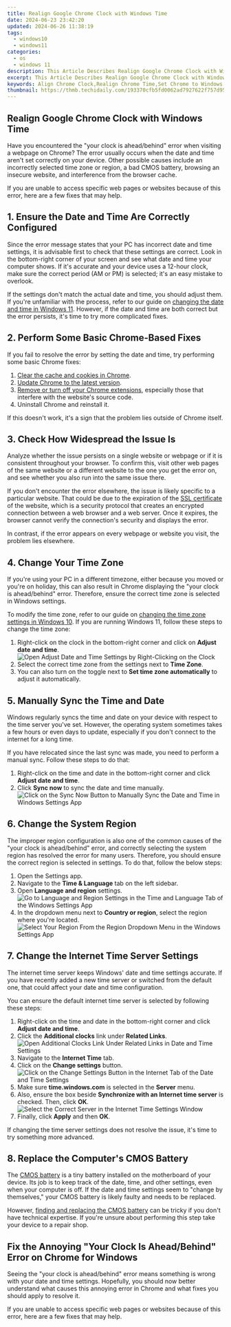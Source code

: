 ```yaml
---
title: Realign Google Chrome Clock with Windows Time
date: 2024-06-23 23:42:20
updated: 2024-06-26 11:38:19
tags:
  - windows10
  - windows11
categories:
  - os
  - windows 11
description: This Article Describes Realign Google Chrome Clock with Windows Time
excerpt: This Article Describes Realign Google Chrome Clock with Windows Time
keywords: Align Chrome Clock,Realign Chrome Time,Set Chrome to Windows Time,Sync Chrome Clock,Chrome Time Sync,Update Chrome Clock,Chrome Time Window
thumbnail: https://thmb.techidaily.com/193370cfb5fd0062ad7927622f757d95e1534f19599b794b5d420052ed1a0476.jpg
---
```


## Realign Google Chrome Clock with Windows Time

 Have you encountered the "your clock is ahead/behind" error when visiting a webpage on Chrome? The error usually occurs when the date and time aren't set correctly on your device. Other possible causes include an incorrectly selected time zone or region, a bad CMOS battery, browsing an insecure website, and interference from the browser cache.

 If you are unable to access specific web pages or websites because of this error, here are a few fixes that may help.

## 1\. Ensure the Date and Time Are Correctly Configured

 Since the error message states that your PC has incorrect date and time settings, it is advisable first to check that these settings are correct. Look in the bottom-right corner of your screen and see what date and time your computer shows. If it's accurate and your device uses a 12-hour clock, make sure the correct period (AM or PM) is selected; it's an easy mistake to overlook.

 If the settings don't match the actual date and time, you should adjust them. If you're unfamiliar with the process, refer to our guide on [changing the date and time in Windows 11](https://www.makeuseof.com/windows-11-change-date-time/). However, if the date and time are both correct but the error persists, it's time to try more complicated fixes.

## 2\. Perform Some Basic Chrome-Based Fixes

 If you fail to resolve the error by setting the date and time, try performing some basic Chrome fixes:

1. [Clear the cache and cookies in Chrome](https://www.makeuseof.com/how-to-clear-cookies-cache-in-chrome/).
2. [Update Chrome to the latest version](https://www.makeuseof.com/how-to-update-chrome-firefox-edge-desktop-mobile/).
3. [Remove or turn off your Chrome extensions](https://www.makeuseof.com/tag/how-to-clean-up-your-browser-extensions-the-easy-way/), especially those that interfere with the website's source code.
4. Uninstall Chrome and reinstall it.

 If this doesn't work, it's a sign that the problem lies outside of Chrome itself.

## 3\. Check How Widespread the Issue Is

 Analyze whether the issue persists on a single website or webpage or if it is consistent throughout your browser. To confirm this, visit other web pages of the same website or a different website to the one you get the error on, and see whether you also run into the same issue there.

 If you don't encounter the error elsewhere, the issue is likely specific to a particular website. That could be due to the expiration of the [SSL certificate](https://www.makeuseof.com/tag/ssl-certificate-need-one/) of the website, which is a security protocol that creates an encrypted connection between a web browser and a web server. Once it expires, the browser cannot verify the connection's security and displays the error.

 In contrast, if the error appears on every webpage or website you visit, the problem lies elsewhere.

## 4\. Change Your Time Zone

 If you're using your PC in a different timezone, either because you moved or you're on holiday, this can also result in Chrome displaying the "your clock is ahead/behind" error. Therefore, ensure the correct time zone is selected in Windows settings.

 To modify the time zone, refer to our guide on [changing the time zone settings in Windows 10](https://www.makeuseof.com/windows-change-time-zone/). If you are running Windows 11, follow these steps to change the time zone:

1. Right-click on the clock in the bottom-right corner and click on **Adjust date and time**.  
![Open Adjust Date and Time Settings by Right-Clicking on the Clock](https://static1.makeuseofimages.com/wordpress/wp-content/uploads/2023/08/1-open-adjust-date-and-time-settings-by-right-clicking-on-the-clock.jpg)
2. Select the correct time zone from the settings next to **Time Zone**.
3. You can also turn on the toggle next to **Set time zone automatically** to adjust it automatically.

## 5\. Manually Sync the Time and Date

 Windows regularly syncs the time and date on your device with respect to the time server you've set. However, the operating system sometimes takes a few hours or even days to update, especially if you don't connect to the internet for a long time.

 If you have relocated since the last sync was made, you need to perform a manual sync. Follow these steps to do that:

1. Right-click on the time and date in the bottom-right corner and click **Adjust date and time**.
2. Click **Sync now** to sync the date and time manually.  
![Click on the Sync Now Button to Manually Sync the Date and Time in Windows Settings App](https://static1.makeuseofimages.com/wordpress/wp-content/uploads/2023/08/3-click-on-the-sync-now-button-to-manually-sync-the-date-and-time-in-windows-settings-app.jpg)

## 6\. Change the System Region

 The improper region configuration is also one of the common causes of the "your clock is ahead/behind" error, and correctly selecting the system region has resolved the error for many users. Therefore, you should ensure the correct region is selected in settings. To do that, follow the below steps:

1. Open the Settings app.
2. Navigate to the **Time & Language** tab on the left sidebar.
3. Open **Language and region** settings.  
![Go to Language and Region Settings in the Time and Language Tab of the Windows Settings App](https://static1.makeuseofimages.com/wordpress/wp-content/uploads/2023/08/4-go-to-language-and-region-settings-in-the-time-and-language-tab-of-the-windows-settings-app.jpg)
4. In the dropdown menu next to **Country or region**, select the region where you're located.  
![Select Your Region From the Region Dropdown Menu in the Windows Settings App](https://static1.makeuseofimages.com/wordpress/wp-content/uploads/2023/08/5-select-your-region-from-the-region-dropdown-menu-in-the-windows-settings-app.jpg)

## 7\. Change the Internet Time Server Settings

 The internet time server keeps Windows' date and time settings accurate. If you have recently added a new time server or switched from the default one, that could affect your date and time configuration.

 You can ensure the default internet time server is selected by following these steps:

1. Right-click on the time and date in the bottom-right corner and click **Adjust date and time**.
2. Click the **Additional clocks** link under **Related Links**.  
![Open Additional Clocks Link Under Related Links in Date and Time Settings](https://static1.makeuseofimages.com/wordpress/wp-content/uploads/2023/08/6-open-additional-clocks-link-under-related-links-in-date-and-time-settings-1.jpg)
3. Navigate to the **Internet Time** tab.
4. Click on the **Change settings** button.  
![Click on the Change Settings Button in the Internet Tab of the Date and Time Settings](https://static1.makeuseofimages.com/wordpress/wp-content/uploads/2023/08/7-click-on-the-change-settings-button-in-the-internet-tab-of-the-date-and-time-settings.jpg)
5. Make sure **time.windows.com** is selected in the **Server** menu.
6. Also, ensure the box beside **Synchronize with an Internet time server** is checked. Then, click **OK**.  
![Select the Correct Server in the Internet Time Settings Window](https://static1.makeuseofimages.com/wordpress/wp-content/uploads/2023/08/8-click-ok-after-ensuring-the-right-server-is-added-and-the-checkbox-beside-synchronize-with-an-internet-time-server-is-checked.jpg)
7. Finally, click **Apply** and then **OK**.

 If changing the time server settings does not resolve the issue, it's time to try something more advanced.

## 8\. Replace the Computer's CMOS Battery

 The [CMOS battery](https://www.makeuseof.com/what-is-a-cmos-battery-and-how-do-you-remove-one/) is a tiny battery installed on the motherboard of your device. Its job is to keep track of the date, time, and other settings, even when your computer is off. If the date and time settings seem to "change by themselves," your CMOS battery is likely faulty and needs to be replaced.

 However, [finding and replacing the CMOS battery](https://www.makeuseof.com/computer-battery-dead-how-fix-replace-cmos/) can be tricky if you don't have technical expertise. If you're unsure about performing this step take your device to a repair shop.

## Fix the Annoying "Your Clock Is Ahead/Behind" Error on Chrome for Windows

 Seeing the "your clock is ahead/behind" error means something is wrong with your date and time settings. Hopefully, you should now better understand what causes this annoying error in Chrome and what fixes you should apply to resolve it.

 If you are unable to access specific web pages or websites because of this error, here are a few fixes that may help.
